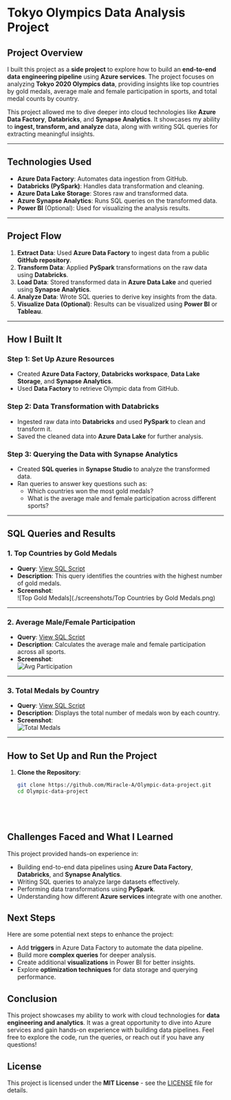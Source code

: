 # **Tokyo Olympics Data Analysis Project**  

## **Project Overview**  
I built this project as a **side project** to explore how to build an **end-to-end data engineering pipeline** using **Azure services**. The project focuses on analyzing **Tokyo 2020 Olympics data**, providing insights like top countries by gold medals, average male and female participation in sports, and total medal counts by country.  

This project allowed me to dive deeper into cloud technologies like **Azure Data Factory**, **Databricks**, and **Synapse Analytics**. It showcases my ability to **ingest, transform, and analyze** data, along with writing SQL queries for extracting meaningful insights.  

---

## **Technologies Used**  
- **Azure Data Factory**: Automates data ingestion from GitHub.  
- **Databricks (PySpark)**: Handles data transformation and cleaning.  
- **Azure Data Lake Storage**: Stores raw and transformed data.  
- **Azure Synapse Analytics**: Runs SQL queries on the transformed data.  
- **Power BI** (Optional): Used for visualizing the analysis results.  

---

## **Project Flow**  
1. **Extract Data**: Used **Azure Data Factory** to ingest data from a public **GitHub repository**.  
2. **Transform Data**: Applied **PySpark** transformations on the raw data using **Databricks**.  
3. **Load Data**: Stored transformed data in **Azure Data Lake** and queried using **Synapse Analytics**.  
4. **Analyze Data**: Wrote SQL queries to derive key insights from the data.  
5. **Visualize Data (Optional)**: Results can be visualized using **Power BI** or **Tableau**.  

---

## **How I Built It**  
### Step 1: Set Up Azure Resources  
- Created **Azure Data Factory**, **Databricks workspace**, **Data Lake Storage**, and **Synapse Analytics**.  
- Used **Data Factory** to retrieve Olympic data from GitHub.  

### Step 2: Data Transformation with Databricks  
- Ingested raw data into **Databricks** and used **PySpark** to clean and transform it.  
- Saved the cleaned data into **Azure Data Lake** for further analysis.  

### Step 3: Querying the Data with Synapse Analytics  
- Created **SQL queries** in **Synapse Studio** to analyze the transformed data.  
- Ran queries to answer key questions such as:
  - Which countries won the most gold medals?  
  - What is the average male and female participation across different sports?  

---

## **SQL Queries and Results**  

### 1. **Top Countries by Gold Medals**  
- **Query**: [View SQL Script](./queries/top_gold_medals.sql)  
- **Description**: This query identifies the countries with the highest number of gold medals.  
- **Screenshot**:  
  ![Top Gold Medals](./screenshots/Top Countries by Gold Medals.png)  

---

### 2. **Average Male/Female Participation**  
- **Query**: [View SQL Script](./queries/avg_participation.sql)  
- **Description**: Calculates the average male and female participation across all sports.  
- **Screenshot**:  
  ![Avg Participation](./screenshots/avg_participation.png)  

---

### 3. **Total Medals by Country**  
- **Query**: [View SQL Script](./queries/total_medals_by_country.sql)  
- **Description**: Displays the total number of medals won by each country.  
- **Screenshot**:  
  ![Total Medals](./screenshots/total_medals.png)  

---

## **How to Set Up and Run the Project**  

1. **Clone the Repository**:  
   ```bash
   git clone https://github.com/Miracle-A/Olympic-data-project.git
   cd Olympic-data-project






## Challenges Faced and What I Learned

This project provided hands-on experience in:
- Building end-to-end data pipelines using **Azure Data Factory**, **Databricks**, and **Synapse Analytics**.
- Writing SQL queries to analyze large datasets effectively.
- Performing data transformations using **PySpark**.
- Understanding how different **Azure services** integrate with one another.

## Next Steps

Here are some potential next steps to enhance the project:
- Add **triggers** in Azure Data Factory to automate the data pipeline.
- Build more **complex queries** for deeper analysis.
- Create additional **visualizations** in Power BI for better insights.
- Explore **optimization techniques** for data storage and querying performance.

## Conclusion

This project showcases my ability to work with cloud technologies for **data engineering and analytics**. It was a great opportunity to dive into Azure services and gain hands-on experience with building data pipelines. Feel free to explore the code, run the queries, or reach out if you have any questions!

## License

This project is licensed under the **MIT License** - see the [LICENSE](LICENSE) file for details.


